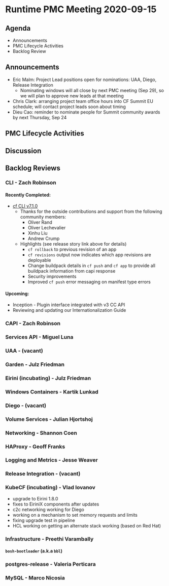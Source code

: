 # Runtime PMC Meeting 2020-09-15

## Agenda

* Announcements
* PMC Lifecycle Activities
* Backlog Review


## Announcements

- Eric Malm: Project Lead positions open for nominations: UAA, Diego, Release Integration
  - Nominating windows will all close by next PMC meeting (Sep 29), so we will plan to approve new leads at that meeting
- Chris Clark: arranging project team office hours into CF Summit EU schedule; will contact project leads soon about timing
- Dieu Cao: reminder to nominate people for Summit community awards by next Thursday, Sep 24


## PMC Lifecycle Activities


## Discussion


## Backlog Reviews

### CLI - Zach Robinson
#### Recently Completed:
- [cf CLI v7.1.0](https://www.pivotaltracker.com/story/show/174330073)
  - Thanks for the outside contributions and support from the following community members:
    - Oliver Rand
    - Oliver Lechevalier
    - Xinhu Liu
    - Andrew Crump   
  - Highlights (see release story link above for details)
    - `cf rollback` to previous revision of an app
    - `cf revisions` output now indicates which app revisions are deployable
    - Change buildpack details in `cf push` and `cf app` to provide all buildpack information from capi response
    - Security improvements
    - Improved `cf push` error messaging on manifest type errors
#### Upcoming:
- Inception - Plugin interface integrated with v3 CC API
- Reviewing and updating our Internationalization Guide


### CAPI - Zach Robinson


### Services API - Miguel Luna


### UAA - (vacant)


### Garden - Julz Friedman


### Eirini (incubating) - Julz Friedman


### Windows Containers - Kartik Lunkad


### Diego - (vacant)


### Volume Services - Julian Hjortshoj


### Networking - Shannon Coen


### HAProxy - Geoff Franks


### Logging and Metrics - Jesse Weaver


### Release Integration - (vacant)


### KubeCF (incubating) - Vlad Iovanov

- upgrade to Eirini 1.8.0
- fixes to EiriniX components after updates
- c2c networking working for Diego
- working on a mechanism to set memory requests and limits
- fixing upgrade test in pipeline
- HCL working on getting an alternate stack working (based on Red Hat)


### Infrastructure - Preethi Varambally

#### `bosh-bootloader` (a.k.a `bbl`)


### postgres-release - Valeria Perticara


### MySQL - Marco Nicosia

